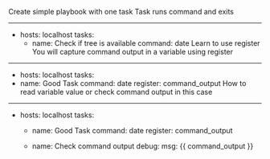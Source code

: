 Create simple playbook with one task
Task runs command and exits

---
- hosts: localhost 
  tasks: 
  - name: Check if tree is available
    command: date
Learn to use register
You will capture command output in a variable using register

---
- hosts: localhost 
 tasks: 
 - name: Good Task 
   command: date
   register: command_output
How to read variable value or check command output in this case
---
- hosts: localhost 
  tasks: 
  - name: Good Task 
    command: date
    register: command_output
  
  - name: Check command output 
    debug: 
      msg: {{ command_output }}